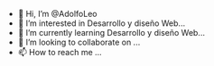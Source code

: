 - 👋 Hi, I’m @AdolfoLeo
- 👀 I’m interested in Desarrollo y diseño Web...
- 🌱 I’m currently learning Desarrollo y diseño Web...
- 💞️ I’m looking to collaborate on ...
- 📫 How to reach me ...

<!---
AdolfoLeo/AdolfoLeo is a ✨ special ✨ repository because its `README.md` (this file) appears on your GitHub profile.
You can click the Preview link to take a look at your changes.
--->
